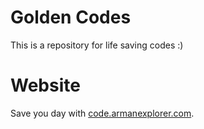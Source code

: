 # Golden Codes
This is a repository for life saving codes :)

# Website
Save you day with [code.armanexplorer.com](https://code.armanexplorer.com).
